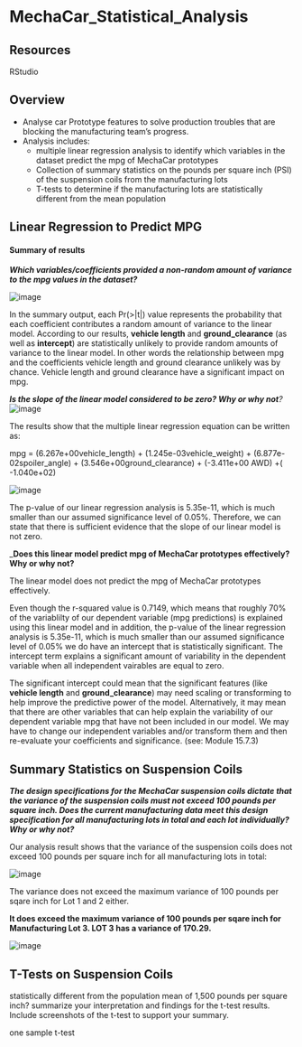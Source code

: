 # MechaCar_Statistical_Analysis

## Resources

RStudio

## Overview

 - Analyse car Prototype features to solve production troubles that are blocking the manufacturing team’s progress.
 - Analysis includes:
   - multiple linear regression analysis to identify which variables in the dataset predict the mpg of MechaCar prototypes
   - Collection of summary statistics on the pounds per square inch (PSI) of the suspension coils from the manufacturing lots
   - T-tests to determine if the manufacturing lots are statistically different from the mean population


##  Linear Regression to Predict MPG
#### Summary of results
 
  _**Which variables/coefficients provided a non-random amount of variance to the mpg values in the dataset?**_

![image](https://user-images.githubusercontent.com/91682586/150991707-6ca66111-c6fe-4e5c-851a-4f0c84f969c9.png)

  In the summary output, each Pr(>|t|) value represents the probability that each coefficient contributes a random amount of variance to the linear model. 
  According to our results,  **vehicle length** and **ground_clearance** (as well as **intercept**) are statistically unlikely to provide random amounts of variance to the linear model. 
  In other words the relationship between mpg and the coefficients vehicle length and ground clearance unlikely was by chance. Vehicle length and ground clearance have a   significant impact on mpg.
 
   _**Is the slope of the linear model considered to be zero? Why or why not**?_
 ![image](https://user-images.githubusercontent.com/91682586/150993739-075a09d5-526d-4cbe-9461-eb102b1d9e33.png)

 The results show that the multiple linear regression equation can be written as: 
 
 mpg =   (6.267e+00vehicle_length) +  (1.245e-03vehicle_weight) + (6.877e-02spoiler_angle) + (3.546e+00ground_clearance) + (-3.411e+00 AWD) +( -1.040e+02)
 
 ![image](https://user-images.githubusercontent.com/91682586/151009863-ff350367-a440-4665-ba8a-f89666ecaf60.png)

 The p-value of our linear regression analysis is 5.35e-11, which is much smaller than our assumed significance level of 0.05%. Therefore, we can state that there is 
 sufficient evidence that the slope of our linear model is not zero.
 
 
  _**Does this linear model predict mpg of MechaCar prototypes effectively? Why or why not?**

The linear model does not predict the mpg of MechaCar prototypes effectively.

Even though the r-squared value is 0.7149, which means that roughly 70% of the variablilty of our dependent variable (mpg predictions) is explained using this linear model 
and in addition, the p-value of the linear regression analysis is 5.35e-11, which is much smaller than our assumed significance level of 0.05% we do have an intercept that is statistically significant. The intercept term explains a significant amount of variability in the dependent variable when all independent vairables are equal to zero. 

The significant intercept could mean that the significant features (like **vehicle length** and **ground_clearance**) may need scaling or transforming to help improve the predictive power of the model. Alternatively, it may mean that there are other variables that can help explain the variability of our dependent variable mpg that have not been included in our model. We may have to change our independent variables and/or transform them and then re-evaluate your coefficients and significance.
(see: Module 15.7.3)

## Summary Statistics on Suspension Coils

 _**The design specifications for the MechaCar suspension coils dictate that the variance of the suspension coils must not exceed 100 pounds per square inch. Does the current manufacturing data meet this design specification for all manufacturing lots in total and each lot individually? Why or why not?**_


Our analysis result shows that the variance of the suspension coils does not exceed 100 pounds per square inch for all manufacturing lots in total: 

![image](https://user-images.githubusercontent.com/91682586/151034975-e67e179f-8b83-45b9-8ff1-6a8e829f3dca.png)

The variance does not exceed  the maximum variance of 100 pounds per sqare inch for Lot 1 and 2 either. 

**It does exceed the maximum variance of 100 pounds per sqare inch for Manufacturing Lot 3.
LOT 3 has a variance of 170.29.**

![image](https://user-images.githubusercontent.com/91682586/151035153-8b41badb-c54f-4d3c-9d76-d82b16d30bbd.png)


## T-Tests on Suspension Coils
statistically different from the population mean of 1,500 pounds per square inch?
summarize your interpretation and findings for the t-test results. Include screenshots of the t-test to support your summary.

one sample t-test









